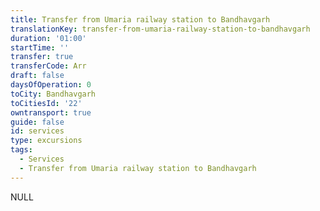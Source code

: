 ```yaml
---
title: Transfer from Umaria railway station to Bandhavgarh
translationKey: transfer-from-umaria-railway-station-to-bandhavgarh
duration: '01:00'
startTime: ''
transfer: true
transferCode: Arr
draft: false
daysOfOperation: 0
toCity: Bandhavgarh
toCitiesId: '22'
owntransport: true
guide: false
id: services
type: excursions
tags:
  - Services
  - Transfer from Umaria railway station to Bandhavgarh
---
```

NULL